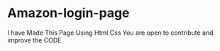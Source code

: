 # Amazon-login-page
I have Made This Page Using Html Css You are open to contribute and improve the CODE
